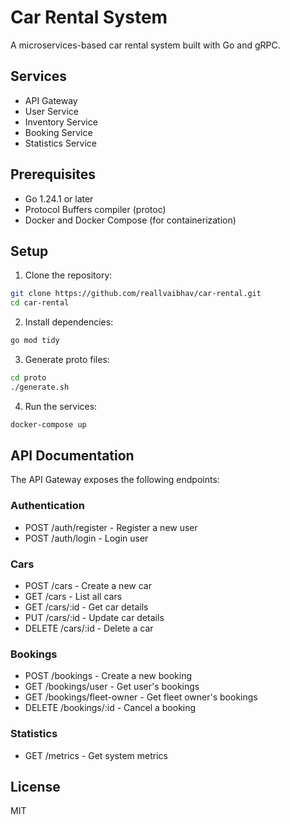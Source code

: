 # Car Rental System

A microservices-based car rental system built with Go and gRPC.

## Services

- API Gateway
- User Service
- Inventory Service
- Booking Service
- Statistics Service

## Prerequisites

- Go 1.24.1 or later
- Protocol Buffers compiler (protoc)
- Docker and Docker Compose (for containerization)

## Setup

1. Clone the repository:
```bash
git clone https://github.com/reallvaibhav/car-rental.git
cd car-rental
```

2. Install dependencies:
```bash
go mod tidy
```

3. Generate proto files:
```bash
cd proto
./generate.sh
```

4. Run the services:
```bash
docker-compose up
```

## API Documentation

The API Gateway exposes the following endpoints:

### Authentication
- POST /auth/register - Register a new user
- POST /auth/login - Login user

### Cars
- POST /cars - Create a new car
- GET /cars - List all cars
- GET /cars/:id - Get car details
- PUT /cars/:id - Update car details
- DELETE /cars/:id - Delete a car

### Bookings
- POST /bookings - Create a new booking
- GET /bookings/user - Get user's bookings
- GET /bookings/fleet-owner - Get fleet owner's bookings
- DELETE /bookings/:id - Cancel a booking

### Statistics
- GET /metrics - Get system metrics

## License

MIT 